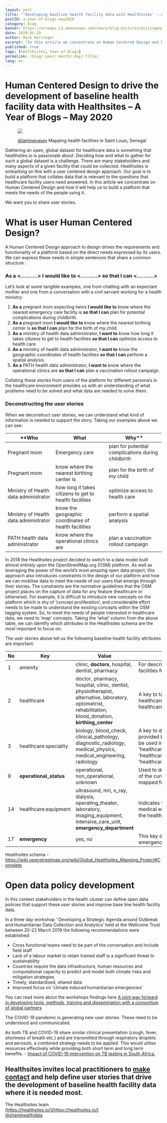 ```yaml
---
layout: post
title: "'Developing baseline health facility data with Healthsites' – A Year of Blogs – May 2020"
postID: a-year-of-blogs-may2020
category: blog
banner: https://arcmaps.s3.amazonaws.com/share/blog-pictures/missingmaps-blog_20200529_banner.jpg
date: 2020-05-29
author: Mark Herringer
excerpt: "In this article we concentrate on Human Centered Design and how you can help us to build a platform that meets the needs of the people using it."
published: true
tags: [healthsites, Year-of-Blogs]
permalink: /blog/:year/:month/:day/:title/
lang: en
---
```



# Human Centered Design to drive the development of baseline health facility data with Healthsites – A Year of Blogs – May 2020

<figure>
<img src="https://arcmaps.s3.amazonaws.com/share/blog-pictures/missingmaps-blog_20200529_photo1.png">

[@lamineyasey](https://twitter.com/lamineyasey/) Mapping health facilities in Saint Louis, Senegal

</figure>

Gathering an open, global dataset for healthcare data is something that healthsites.io is passionate about. Deciding how and what to gather for such a global dataset is a challenge. There are many stakeholders and many aspects of a given facility that could be collected. Healthsites is embarking on this with a user centered design approach. Our goal is to build a platform that collates data that is relevant to the questions that healthcare facility users need answered. In this article we concentrate on Human Centered Design and how it will help us to build a platform that meets the needs of the people using it.

We want you to share user stories.

# What is user Human Centered Design?

A Human Centered Design approach to design drives the requirements and functionality of a platform based on the direct needs expressed by its users. We can express these needs in simple sentences that share a common structure : 

### As a <..........> I would like to <..........> so that I can <..........>

Let’s look at some tangible examples, one from chatting with an expectant mother and one from a conversation with a civil servant working for a health ministry:

1. **As a** pregnant mom expecting twins **I would like to** know where the nearest emergency care facility is **so that I can**  plan for potential complications during childbirth.
1. **As a** pregnant mom **I would like to** know where the nearest birthing center is **so that I can** plan for the birth of my child.
1. **As a** ministry of health data administrator, **I want to** know how long it takes citizens to get to health facilities **so that I can** optimize access to health care.
1. **As a** ministry of health data administrator, **I want to** know the geographic coordinates of health facilities **so that I can** perform a spatial analysis.
1. **As a** PATH health data administrator, **I want to** know where the operational clinics are **so that I can** plan a vaccination rollout campaign.


Collating these stories from users of the platform for different persona’s in the healthcare environment provides us with an understanding  of what problems need to be solved and what data are needed to solve them.

### Deconstructing the user stories

When we deconstruct user stories, we can understand what kind of information is needed to support the story. Taking our examples above we can see:

**Who | What | Why**
------------ | ------------- | -------------
Pregnant mom | Emergency care | plan for potential complications during childbirth
Pregnant mom | know where the nearest birthing center is | plan for the birth of my child
Ministry of Health data administrator | how long it takes citizens to get to health facilities | optimize access to health care
Ministry of Health data administrator | know the geographic coordinates of health facilities | perform a spatial analysis
PATH health data administrator | know where the operational clinics are | plan a vaccination rollout campaign

In 2018 the Healthsites project decided to switch to a data model built almost entirely upon the OpenStreetMap.org (OSM) platform. As well as leveraging the power of the world’s most amazing open data project, this approach also introduces constraints in the design of our platform and how we can mobilise data to meet the needs of our users that emerge through their stories. The constraints are the normative guidelines that the OSM project places on the capture of data for any feature (healthcare or otherwise). For example, it is difficult to introduce new concepts on the platform which is shy of ‘concept proliferation’, and considerable effort needs to be made to understand the existing concepts within the OSM tagging system. So, to meet the needs of people interested in healthcare data, we need to ‘map’ concepts. Taking the ‘what’ column from the above table, we can identify which attributes in the Healthsites schema are the most important to focus on.

The user stories above tell us the following baseline health facility attributes are important: 

No|Key|Value|Description
------------ | ------------- | ------------- | -------------
1|amenity|clinic, **doctors**, hospital, dentist, pharmacy|For describing useful and important facilities for visitors and residents
2|healthcare|doctor, pharmacy, hospital, clinic, dentist, physiotherapist, alternative, laboratory, optometrist, rehabilitation, blood_donation, **birthing_center**|A key to tag all places that provide healthcare (are part of the healthcare sector)
3|healthcare:speciality|biology, blood_check, clinical_pathology, diagnostic_radiology, medical_physics, medical_engineering, radiology|A key to detail the special services provided by a healthcare facility. To be used in conjunction with the 'healthcare=*' tag. For example 'healthcare=laboratory', and 'healthcare:speciality=blood_check'
9|**operational_status**|operational, non_operational, unknown|Used to document an observation of the current functional status of a mapped feature
14|healthcare:equipment|ultrasound, mri, x_ray, dialysis, operating_theater, laboratory, imaging_equipment, intensive_care_unit, **emergency_department**|Indicates what type of speciality medical equipment is available at the health facility
17|**emergency**|yes, no|This key describes various emergency services

Healthsites schema - https://wiki.openstreetmap.org/wiki/Global_Healthsites_Mapping_Project#Complete

# Open data policy development
In this context stakeholders in the health cluster can define open data policies that support these user stories and improve base line health facility data.

In a three day workshop ‘ Developing a Strategic Agenda around Outbreak and Humanitarian Data Collection and Analytics’ held at the Wellcome Trust between 20-22 March 2019 the following recommendations were established:

* Cross functional teams need to be part of the conversation and include field staff
* Lack of a labour market to retain trained staff is a significant threat to sustainability
* Countries require the data infrastructure, human resources and computational capacity to predict and model both climate risks and mitigation strategies
* Timely, standardised, shared data
* Improved focus on 'climate induced humanitarian emergencies'

You can read more about the workshops findings here [A joint way forward in developing tools, methods, training and dissemination with a consortium of global partners](https://www.tephinet.org/workshop-on-%E2%80%9Cdeveloping-a-strategic-agenda-around-outbreak-and-humanitarian-data-collection-and) 

The COVID-19 pandemic is generating new user stories. These need to be understood and communicated.

As both TB and COVID-19 share similar clinical presentation (cough, fever, shortness of breath etc.) and are transmitted through respiratory droplets and aerosols, a combined strategy needs to be applied. This would utilise resources effectively while providing both short term and long term benefits. - [Impact of COVID-19 intervention on TB testing in South Africa.](https://www.nicd.ac.za/wp-content/uploads/2020/05/Impact-of-Covid-19-interventions-on-TB-testing-in-South-Africa-10-May-2020.pdf)

## Healthsites invites local practitioners to [make contact](https://healthsites.io/contact/) and help define user stories that drive the development of baseline health facility data where it is needed most.


The Healthsites team  
[https://healthsites.io/](https://healthsites.io/)  
[@sharehealthdata](https://twitter.com/sharehealthdata)

